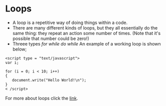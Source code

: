 # Loops

+ A loop is a repetitive way of doing things within a code.  
+ There are many different kinds of loops, but they all essentially do the same thing: they repeat an action some number of times. (Note that it's possible that number could be zero!)
+ Threee types *for* *while* *do while*
 An example of a working loop is shown below; 
 
 ```
 <script type = "text/javascript"> 
var i; 
  
for (i = 0; i < 10; i++)  
{ 
    document.write("Hello World!\n"); 
} 
< /script> 
```
For more about loops click the [link](https://developer.mozilla.org/en-US/docs/Web/JavaScript/Guide/Loops_and_iteration).